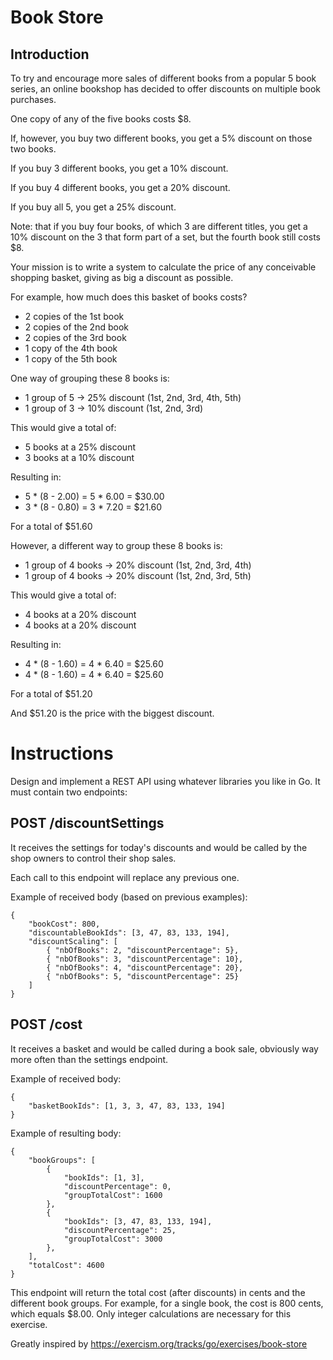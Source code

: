 # Book Store

## Introduction

To try and encourage more sales of different books from a popular 5 book series, an online bookshop has decided to offer
discounts on multiple book purchases.

One copy of any of the five books costs $8.

If, however, you buy two different books, you get a 5% discount on those two books.

If you buy 3 different books, you get a 10% discount.

If you buy 4 different books, you get a 20% discount.

If you buy all 5, you get a 25% discount.

Note: that if you buy four books, of which 3 are different titles, you get a 10% discount on the 3 that form part of a
set, but the fourth book still costs $8.

Your mission is to write a system to calculate the price of any conceivable shopping basket, giving as big a discount as
possible.

For example, how much does this basket of books costs?

* 2 copies of the 1st book
* 2 copies of the 2nd book
* 2 copies of the 3rd book
* 1 copy of the 4th book
* 1 copy of the 5th book

One way of grouping these 8 books is:

* 1 group of 5 -> 25% discount (1st, 2nd, 3rd, 4th, 5th)
* 1 group of 3 -> 10% discount (1st, 2nd, 3rd)

This would give a total of:

* 5 books at a 25% discount
* 3 books at a 10% discount

Resulting in:

* 5 * (8 - 2.00) = 5 * 6.00 = $30.00
* 3 * (8 - 0.80) = 3 * 7.20 = $21.60

For a total of $51.60

However, a different way to group these 8 books is:

* 1 group of 4 books -> 20% discount (1st, 2nd, 3rd, 4th)
* 1 group of 4 books -> 20% discount (1st, 2nd, 3rd, 5th)

This would give a total of:

* 4 books at a 20% discount
* 4 books at a 20% discount

Resulting in:

* 4 * (8 - 1.60) = 4 * 6.40 = $25.60
* 4 * (8 - 1.60) = 4 * 6.40 = $25.60

For a total of $51.20

And $51.20 is the price with the biggest discount.

# Instructions

Design and implement a REST API using whatever libraries you like in Go. It must contain two endpoints:

## POST /discountSettings

It receives the settings for today's discounts and would be called by the shop owners to control their shop sales.

Each call to this endpoint will replace any previous one.

Example of received body (based on previous examples):

	{
		"bookCost": 800,
		"discountableBookIds": [3, 47, 83, 133, 194],
		"discountScaling": [
			{ "nbOfBooks": 2, "discountPercentage": 5},
			{ "nbOfBooks": 3, "discountPercentage": 10},
			{ "nbOfBooks": 4, "discountPercentage": 20},
			{ "nbOfBooks": 5, "discountPercentage": 25}
		] 
	}

## POST /cost

It receives a basket and would be called during a book sale, obviously way more often than the settings endpoint.

Example of received body:

	{
		"basketBookIds": [1, 3, 3, 47, 83, 133, 194]
	}

Example of resulting body:

	{
		"bookGroups": [
			{
				"bookIds": [1, 3],
				"discountPercentage": 0,
				"groupTotalCost": 1600
			},
			{
				"bookIds": [3, 47, 83, 133, 194],
				"discountPercentage": 25,
				"groupTotalCost": 3000
			},
		],
		"totalCost": 4600
	}

This endpoint will return the total cost (after discounts) in cents and the different book groups. For example, for a
single book, the cost is 800 cents, which equals $8.00. Only integer calculations are necessary for this exercise.

Greatly inspired by https://exercism.org/tracks/go/exercises/book-store
